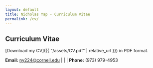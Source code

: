 ```yaml
---
layout: default
title: Nicholas Yap - Curriculum Vitae
permalink: /cv/
---
```

## Curriculum Vitae

[Download my CV]({{ "/assets/CV.pdf" | relative_url }}) in PDF format.


**Email:** [ny224@cornell.edu](mailto:ny224@cornell.edu) | | | **Phone:** (973) 979-4953